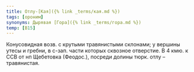 ```yaml
---
title: Отлу-[Кая]({% link _terms/кая.md %})
tags: [ороним]
synonyms: Дырявая [Гора]({% link _terms/гора.md %})
temp: [В15]
---
```


Конусовидная возв. с крутыми травянистыми склонами; у вершины утесы и гребни, в
с-зап. части которых сквозное отверстие. В 4 кмю. к ССВ от нп Щебетовка
(Феодос.), посреди долины тюрк. отлу – травянистая.
